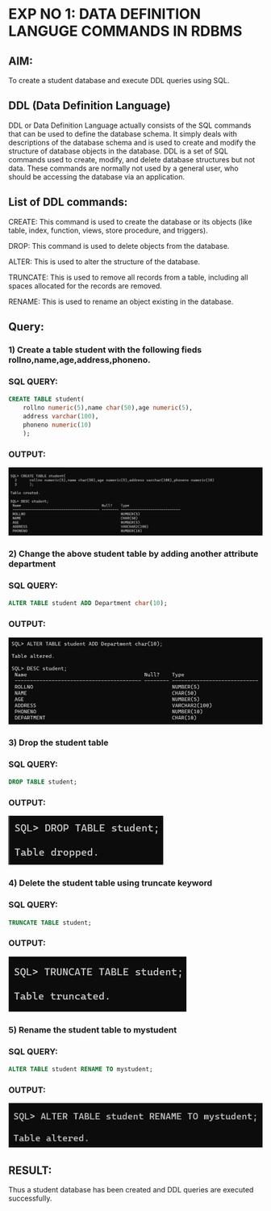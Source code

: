 # EXP NO 1: DATA DEFINITION LANGUGE COMMANDS IN RDBMS

## AIM:
To create a student database and execute DDL queries using SQL.


## DDL (Data Definition Language)

DDL or Data Definition Language actually consists of the SQL commands that can be used to define the database schema. It simply deals with descriptions of the database schema and is used to create and modify the structure of database objects in the database. DDL is a set of SQL commands used to create, modify, and delete database structures but not data. These commands are normally not used by a general user, who should be accessing the database via an application.

 
## List of DDL commands: 

CREATE: This command is used to create the database or its objects (like table, index, function, views, store procedure, and triggers).

DROP: This command is used to delete objects from the database.

ALTER: This is used to alter the structure of the database.

TRUNCATE: This is used to remove all records from a table, including all spaces allocated for the records are removed.

RENAME: This is used to rename an object existing in the database.


## Query:
### 1) Create a table student with the following fieds rollno,name,age,address,phoneno.

### SQL QUERY: 
```sql 
CREATE TABLE student(
    rollno numeric(5),name char(50),age numeric(5),
    address varchar(100),
    phoneno numeric(10)
    );
```

### OUTPUT:

![create](./create.png)

### 2) Change the above student table by adding another attribute department

### SQL QUERY: 
```sql
ALTER TABLE student ADD Department char(10);
```
### OUTPUT:

![add](/add.png)

### 3) Drop the student table
 
### SQL QUERY: 
```sql
DROP TABLE student;
```

### OUTPUT:

![drop](/drop.png)

### 4) Delete the student table using truncate keyword

### SQL QUERY: 
```sql
TRUNCATE TABLE student;
```

### OUTPUT:

![truncate](/truncate.png)

### 5) Rename the student table to mystudent

### SQL QUERY: 
```sql
ALTER TABLE student RENAME TO mystudent;
```

### OUTPUT:

![rename](/rename.png)

## RESULT:
Thus a student database has been created and DDL queries are executed successfully.